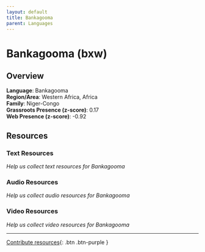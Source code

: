 ```yaml
---
layout: default
title: Bankagooma
parent: Languages
---
```


# Bankagooma (bxw)

## Overview

**Language**: Bankagooma  
**Region/Area**: Western Africa, Africa  
**Family**: Niger-Congo  
**Grassroots Presence (z-score)**: 0.17  
**Web Presence (z-score)**: -0.92  

## Resources

### Text Resources
*Help us collect text resources for Bankagooma*

### Audio Resources
*Help us collect audio resources for Bankagooma*

### Video Resources
*Help us collect video resources for Bankagooma*

---

[Contribute resources](https://forms.office.com/e/1SfLJx3u1r){: .btn .btn-purple }
